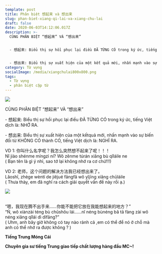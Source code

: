 ```yaml
---
template: post
title: Phân biệt 想起来 và 想出来
slug: phan-biet-xiang-qi-lai-va-xiang-chu-lai
draft: false
date: 2020-06-03T14:12:06.017Z
description: >-
  CÙNG PHÂN BIỆT “想起来” VÀ “想出来”


  - 想起来: Biểu thị sự hồi phục lại điều ĐÃ TỪNG CÓ trong ký ức, tiếng Việt dịch là: NHỚ RA.


  - 想出来: Biểu thị sự xuất hiện của một kết quả mới, nhấn mạnh vào sự biến đổi từ KHÔNG CÓ thành CÓ, tiếng Việt dịch là: NGHĨ RA.
category: Từ vựng
socialImage: /media/xiangchulai800x800.png
tags:
  - Từ vựng
  - phân biệt cặp từ
---
```

<!--StartFragment-->

![](/media/xiangchulai800x800.png)

CÙNG PHÂN BIỆT “想起来” VÀ “想出来”

\- 想起来: Biểu thị sự hồi phục lại điều ĐÃ TỪNG CÓ trong ký ức, tiếng Việt dịch là: NHỚ RA.

\- 想出来: Biểu thị sự xuất hiện của một kếtquả mới, nhấn mạnh vào sự biến đổi từ KHÔNG CÓ thành CÓ, tiếng Việt dịch là: NGHĨ RA.

VD 1: 你叫什么名字呢？我怎么突然想不起来了呢！！！\
Nǐ jiào shénme míngzì ní? Wǒ zěnme túrán xiǎng bù qǐláile ne\
( Bạn tên là gì ý nhỉ, sao tớ lại không nhớ ra cơ chứ!!!)

VD 2: 老师，这个问题的解决方法我已经想出来了。\
Lǎoshī, zhège wèntí de jiějué fāngfǎ wǒ yǐjīng xiǎng chūláile\
( Thưa thày, em đã nghĩ ra cách giải quyết vấn đề này rồi ạ.)

![](/media/1655219_273907796067038_230035468_o.jpg)

\
“嗯，我现在腾不出手来……你能不能把它放在我能想起来的地方？”\
“Ń, wǒ xiànzài téng bù chūshǒu lái……nǐ néng bùnéng bǎ tā fàng zài wǒ néng xiǎng qǐlái dì dìfāng?”\
( Uhm, anh bây giờ không có tay nào rảnh cả ,em có thể để nó ở chỗ mà anh có thể nhớ ra được không ? )

**Tiếng Trung Móng Cái**

**Chuyên gia sư tiếng Trung giao tiếp chất lượng hàng đầu MC~!**

<!--EndFragment-->